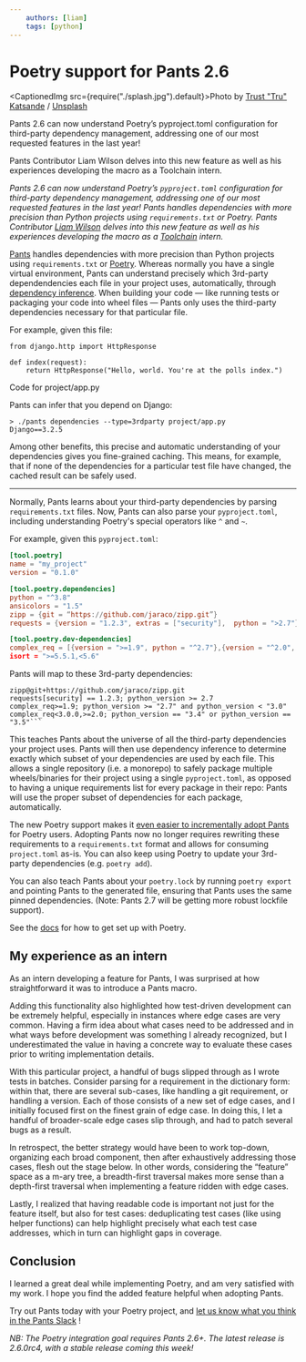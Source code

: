 ```yaml
---
    authors: [liam]
    tags: [python]
---
```


# Poetry support for Pants 2.6

<CaptionedImg src={require("./splash.jpg").default}>Photo by [Trust "Tru" Katsande](https://unsplash.com/@iamtru?utm_source=ghost&utm_medium=referral&utm_campaign=api-credit) / [Unsplash](https://unsplash.com/?utm_source=ghost&utm_medium=referral&utm_campaign=api-credit)</CaptionedImg>

Pants 2.6 can now understand Poetry’s pyproject.toml configuration for third-party dependency management, addressing one of our most requested features in the last year!

Pants Contributor Liam Wilson delves into this new feature as well as his experiences developing the macro as a Toolchain intern.

<!--truncate-->

_Pants 2.6 can now understand Poetry’s `pyproject.toml` configuration for third-party dependency management, addressing one of our most requested features in the last year! Pants handles dependencies with more precision than Python projects using `requirements.txt` or Poetry. Pants Contributor [Liam Wilson](__GHOST_URL__/author/liam/) delves into this new feature as well as his experiences developing the macro as a [Toolchain](http://toolchain.com) intern._

[Pants](https://www.pantsbuild.org/v2.6/) handles dependencies with more precision than Python projects using `requirements.txt` or [Poetry](https://python-poetry.org/). Whereas normally you have a single virtual environment, Pants can understand precisely which 3rd-party dependendencies each file in your project uses, automatically, through [dependency inference](https://www.pantsbuild.org/docs/how-does-pants-work#dependency-inference). When building your code — like running tests or packaging your code into wheel files — Pants only uses the third-party dependencies necessary for that particular file.

For example, given this file:

```Python3
from django.http import HttpResponse

def index(request):
	return HttpResponse("Hello, world. You're at the polls index.")
```

Code for project/app.py

Pants can infer that you depend on Django:

```
> ./pants dependencies --type=3rdparty project/app.py
Django==3.2.5
```

Among other benefits, this precise and automatic understanding of your dependencies gives you fine-grained caching. This means, for example, that if none of the dependencies for a particular test file have changed, the cached result can be safely used.

---

Normally, Pants learns about your third-party dependencies by parsing `requirements.txt` files. Now, Pants can also parse your `pyproject.toml`, including understanding Poetry's special operators like `^` and `~`.

For example, given this `pyproject.toml`:

```TOML
[tool.poetry]
name = "my_project"
version = "0.1.0"

[tool.poetry.dependencies]
python = "^3.8"
ansicolors = "1.5"
zipp = {git = “https://github.com/jaraco/zipp.git”}
requests = {version = "1.2.3", extras = ["security"],  python = ">2.7"}

[tool.poetry.dev-dependencies]
complex_req = [{version = ">=1.9", python = "^2.7"},{version = "^2.0", python = "3.4 || 3.5"}
isort = ">=5.5.1,<5.6"
```

Pants will map to these 3rd-party dependencies:

````ansicolors
zipp@git+https://github.com/jaraco/zipp.git
requests[security] == 1.2.3; python_version >= 2.7
complex_req>=1.9; python_version >= "2.7" and python_version < "3.0"
complex_req<3.0.0,>=2.0; python_version == "3.4" or python_version == "3.5"```
````

This teaches Pants about the universe of all the third-party dependencies your project uses. Pants will then use dependency inference to determine exactly which subset of your dependencies are used by each file. This allows a single repository (i.e. a monorepo) to safely package multiple wheels/binaries for their project using a single `pyproject.toml`, as opposed to having a unique requirements list for every package in their repo: Pants will use the proper subset of dependencies for each package, automatically.

The new Poetry support makes it [even easier to incrementally adopt Pants](https://www.pantsbuild.org/docs/existing-repositories) for Poetry users. Adopting Pants now no longer requires rewriting these requirements to a `requirements.txt` format and allows for consuming `project.toml` as-is. You can also keep using Poetry to update your 3rd-party dependencies (e.g. `poetry add`).

You can also teach Pants about your `poetry.lock` by running `poetry export` and pointing Pants to the generated file, ensuring that Pants uses the same pinned dependencies. (Note: Pants 2.7 will be getting more robust lockfile support).

See the [docs](https://www.pantsbuild.org/v2.6/docs/python-third-party-dependencies#poetry-integration) for how to get set up with Poetry.

## My experience as an intern

As an intern developing a feature for Pants, I was surprised at how straightforward it was to introduce a Pants macro.

Adding this functionality also highlighted how test-driven development can be extremely helpful, especially in instances where edge cases are very common. Having a firm idea about what cases need to be addressed and in what ways before development was something I already recognized, but I underestimated the value in having a concrete way to evaluate these cases prior to writing implementation details.

With this particular project, a handful of bugs slipped through as I wrote tests in batches. Consider parsing for a requirement in the dictionary form: within that, there are several sub-cases, like handling a git requirement, or handling a version. Each of those consists of a new set of edge cases, and I initially focused first on the finest grain of edge case. In doing this, I let a handful of broader-scale edge cases slip through, and had to patch several bugs as a result.

In retrospect, the better strategy would have been to work top-down, organizing each broad component, then after exhaustively addressing those cases, flesh out the stage below. In other words, considering the “feature” space as a m-ary tree, a breadth-first traversal makes more sense than a depth-first traversal when implementing a feature ridden with edge cases.

Lastly, I realized that having readable code is important not just for the feature itself, but also for test cases: deduplicating test cases (like using helper functions) can help highlight precisely what each test case addresses, which in turn can highlight gaps in coverage.

## Conclusion

I learned a great deal while implementing Poetry, and am very satisfied with my work. I hope you find the added feature helpful when adopting Pants.

Try out Pants today with your Poetry project, and [let us know what you think in the Pants Slack](https://www.pantsbuild.org/docs/getting-help) !

_NB: The Poetry integration goal requires Pants 2.6+. The latest release is 2.6.0rc4, with a stable release coming this week!_